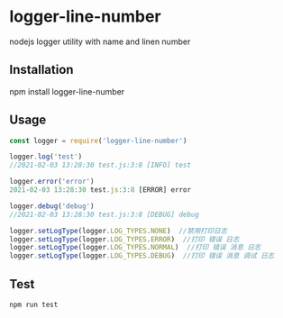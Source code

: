 # logger-line-number

nodejs logger utility with name and linen number

## Installation

npm install logger-line-number

## Usage

```javascript
const logger = require('logger-line-number')

logger.log('test')
//2021-02-03 13:28:30 test.js:3:8 [INFO] test

logger.error('error')
2021-02-03 13:28:30 test.js:3:8 [ERROR] error

logger.debug('debug')
//2021-02-03 13:28:30 test.js:3:8 [DEBUG] debug

logger.setLogType(logger.LOG_TYPES.NONE)  //禁用打印日志
logger.setLogType(logger.LOG_TYPES.ERROR)  //打印 错误 日志
logger.setLogType(logger.LOG_TYPES.NORMAL)  //打印 错误 消息 日志
logger.setLogType(logger.LOG_TYPES.DEBUG)  //打印 错误 消息 调试 日志
```

## Test

```javascript
npm run test
```

